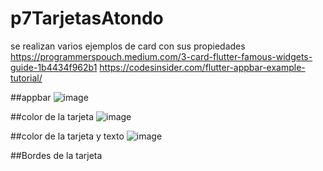 # p7TarjetasAtondo
se realizan varios ejemplos de card con sus propiedades
https://programmerspouch.medium.com/3-card-flutter-famous-widgets-guide-1b4434f962b1
https://codesinsider.com/flutter-appbar-example-tutorial/


##appbar
![image](https://github.com/user-attachments/assets/a35b6c4a-d40b-4885-a015-79fa9d353fb9)


##color de la tarjeta
![image](https://github.com/user-attachments/assets/b644ccf1-7313-4bef-ab76-a626f08ff370)



##color de la tarjeta y texto
![image](https://github.com/user-attachments/assets/54ee9c78-b5f8-4ed9-92a5-9d5524f1a385)

##Bordes de la tarjeta
